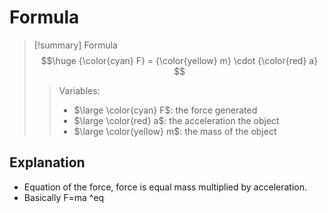 # Formula

> [!summary] Formula
> $$\huge
> {\color{cyan} F} = {\color{yellow} m} \cdot {\color{red} a} 
> $$
> > Variables:
> > - $\large \color{cyan} F$: the force generated
> > - $\large \color{red} a$: the acceleration the object
> > - $\large \color{yellow} m$: the mass of the object

## Explanation

- Equation of the force, force is equal mass multiplied by acceleration. 
- Basically F=ma ^eq
